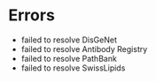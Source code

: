 # Errors

- failed to resolve DisGeNet
- failed to resolve Antibody Registry
- failed to resolve PathBank
- failed to resolve SwissLipids
